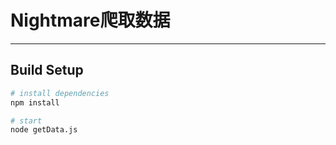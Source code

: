# Nightmare爬取数据

----------

## Build Setup

``` bash
# install dependencies
npm install

# start
node getData.js
```
